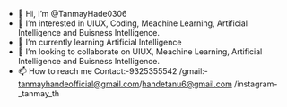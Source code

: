 - 👋 Hi, I’m @TanmayHade0306
- 👀 I’m interested in UIUX, Coding, Meachine Learning, Artificial Intelligence and Buisness Intelligence.
- 🌱 I’m currently learning Artificial Intelligence 
- 💞️ I’m looking to collaborate on  UIUX, Meachine Learning, Artificial Intelligence and Buisness Intelligence.
- 📫 How to reach me Contact:-9325355542 /gmail:- tanmayhandeofficial@gmail.com/handetanu6@gmail.com /instagram- _tanmay_th

<!---
TanmayHade0306/TanmayHade0306 is a ✨ special ✨ repository because its `README.md` (this file) appears on your GitHub profile.
You can click the Preview link to take a look at your changes.
--->
